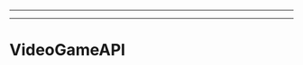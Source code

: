 -----------
--------------------------------------------------------------------------------------------------
# VideoGameAPI
